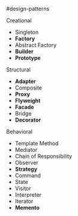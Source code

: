 #design-patterns

Creational

- Singleton
- **Factory**
- Abstract Factory
- **Builder**
- **Prototype**

Structural

- **Adapter**
- Composite
- **Proxy**
- **Flyweight**
- **Facade**
- Bridge
- **Decorator**

Behavioral

- Template Method
- Mediator
- Chain of Responsibility
- Observer
- **Strategy**
- Command
- State
- Visitor
- Interpreter
- Iterator
- **Memento**
